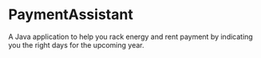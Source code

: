 # PaymentAssistant
A Java application to help you rack energy and rent payment by indicating you the right days for the upcoming year.
